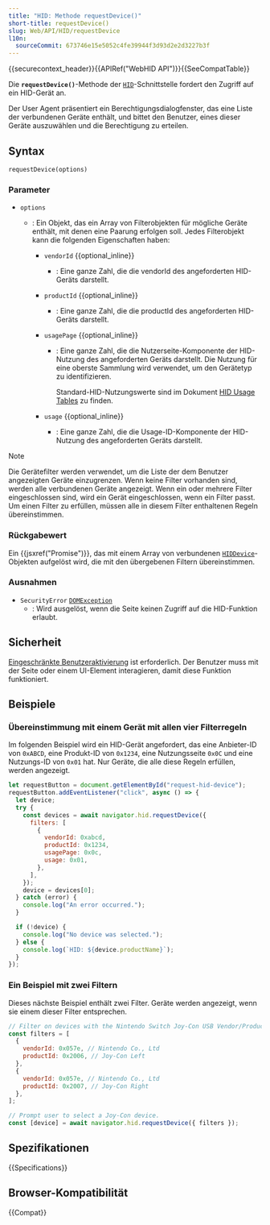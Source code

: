 ```yaml
---
title: "HID: Methode requestDevice()"
short-title: requestDevice()
slug: Web/API/HID/requestDevice
l10n:
  sourceCommit: 673746e15e5052c4fe39944f3d93d2e2d3227b3f
---
```


{{securecontext_header}}{{APIRef("WebHID API")}}{{SeeCompatTable}}

Die **`requestDevice()`**-Methode der [`HID`](/de/docs/Web/API/HID)-Schnittstelle fordert den Zugriff auf ein HID-Gerät an.

Der User Agent präsentiert ein Berechtigungsdialogfenster, das eine Liste der verbundenen Geräte enthält, und bittet den Benutzer, eines dieser Geräte auszuwählen und die Berechtigung zu erteilen.

## Syntax

```js-nolint
requestDevice(options)
```

### Parameter

- `options`

  - : Ein Objekt, das ein Array von Filterobjekten für mögliche Geräte enthält, mit denen eine Paarung erfolgen soll. Jedes Filterobjekt kann die folgenden Eigenschaften haben:

    - `vendorId` {{optional_inline}}
      - : Eine ganze Zahl, die die vendorId des angeforderten HID-Geräts darstellt.
    - `productId` {{optional_inline}}
      - : Eine ganze Zahl, die die productId des angeforderten HID-Geräts darstellt.
    - `usagePage` {{optional_inline}}

      - : Eine ganze Zahl, die die Nutzerseite-Komponente der HID-Nutzung des angeforderten Geräts darstellt. Die Nutzung für eine oberste Sammlung wird verwendet, um den Gerätetyp zu identifizieren.

        Standard-HID-Nutzungswerte sind im Dokument [HID Usage Tables](https://usb.org/document-library/hid-usage-tables-16) zu finden.

    - `usage` {{optional_inline}}
      - : Eine ganze Zahl, die die Usage-ID-Komponente der HID-Nutzung des angeforderten Geräts darstellt.

> [!NOTE]
> Die Gerätefilter werden verwendet, um die Liste der dem Benutzer angezeigten Geräte einzugrenzen. Wenn keine Filter vorhanden sind, werden alle verbundenen Geräte angezeigt. Wenn ein oder mehrere Filter eingeschlossen sind, wird ein Gerät eingeschlossen, wenn ein Filter passt. Um einen Filter zu erfüllen, müssen alle in diesem Filter enthaltenen Regeln übereinstimmen.

### Rückgabewert

Ein {{jsxref("Promise")}}, das mit einem Array von verbundenen [`HIDDevice`](/de/docs/Web/API/HIDDevice)-Objekten aufgelöst wird, die mit den übergebenen Filtern übereinstimmen.

### Ausnahmen

- `SecurityError` [`DOMException`](/de/docs/Web/API/DOMException)
  - : Wird ausgelöst, wenn die Seite keinen Zugriff auf die HID-Funktion erlaubt.

## Sicherheit

[Eingeschränkte Benutzeraktivierung](/de/docs/Web/Security/User_activation) ist erforderlich. Der Benutzer muss mit der Seite oder einem UI-Element interagieren, damit diese Funktion funktioniert.

## Beispiele

### Übereinstimmung mit einem Gerät mit allen vier Filterregeln

Im folgenden Beispiel wird ein HID-Gerät angefordert, das eine Anbieter-ID von `0xABCD`, eine Produkt-ID von `0x1234`, eine Nutzungsseite `0x0C` und eine Nutzungs-ID von `0x01` hat. Nur Geräte, die alle diese Regeln erfüllen, werden angezeigt.

```js
let requestButton = document.getElementById("request-hid-device");
requestButton.addEventListener("click", async () => {
  let device;
  try {
    const devices = await navigator.hid.requestDevice({
      filters: [
        {
          vendorId: 0xabcd,
          productId: 0x1234,
          usagePage: 0x0c,
          usage: 0x01,
        },
      ],
    });
    device = devices[0];
  } catch (error) {
    console.log("An error occurred.");
  }

  if (!device) {
    console.log("No device was selected.");
  } else {
    console.log(`HID: ${device.productName}`);
  }
});
```

### Ein Beispiel mit zwei Filtern

Dieses nächste Beispiel enthält zwei Filter. Geräte werden angezeigt, wenn sie einem dieser Filter entsprechen.

```js
// Filter on devices with the Nintendo Switch Joy-Con USB Vendor/Product IDs.
const filters = [
  {
    vendorId: 0x057e, // Nintendo Co., Ltd
    productId: 0x2006, // Joy-Con Left
  },
  {
    vendorId: 0x057e, // Nintendo Co., Ltd
    productId: 0x2007, // Joy-Con Right
  },
];

// Prompt user to select a Joy-Con device.
const [device] = await navigator.hid.requestDevice({ filters });
```

## Spezifikationen

{{Specifications}}

## Browser-Kompatibilität

{{Compat}}
